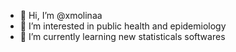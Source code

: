 - 👋 Hi, I’m @xmolinaa
- 👀 I’m interested in public health and epidemiology
- 🌱 I’m currently learning new statisticals softwares


<!---
xmolinaa/xmolinaa is a ✨ special ✨ repository because its `README.md` (this file) appears on your GitHub profile.
You can click the Preview link to take a look at your changes.
--->
